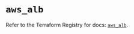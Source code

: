 # `aws_alb`

Refer to the Terraform Registry for docs: [`aws_alb`](https://registry.terraform.io/providers/hashicorp/aws/5.84.0/docs/resources/alb).
